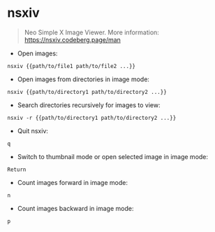 # nsxiv

> Neo Simple X Image Viewer.
> More information: <https://nsxiv.codeberg.page/man>

- Open images:

`nsxiv {{path/to/file1 path/to/file2 ...}}`

- Open images from directories in image mode:

`nsxiv {{path/to/directory1 path/to/directory2 ...}}`

- Search directories recursively for images to view:

`nsxiv -r {{path/to/directory1 path/to/directory2 ...}}`

- Quit nsxiv:

`q`

- Switch to thumbnail mode or open selected image in image mode:

`Return`

- Count images forward in image mode:

`n`

- Count images backward in image mode:

`p`
